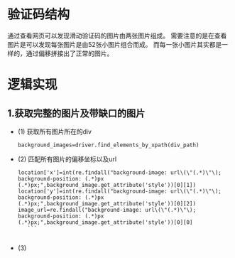# 验证码结构

通过查看网页可以发现滑动验证码的图片由两张图片组成。
需要注意的是在查看图片是可以发现每张图片是由52张小图片组合而成。
而每一张小图片其实都是一样的，通过偏移拼接出了正常的图片。

# 逻辑实现

## 1.获取完整的图片及带缺口的图片

* (1) 获取所有图片所在的div

    `background_images=driver.find_elements_by_xpath(div_path)`


* (2) 匹配所有图片的偏移坐标以及url
   
     ```
    location['x']=int(re.findall("background-image: url\(\"(.*)\"\); background-position: (.*)px (.*)px;",background_image.get_attribute('style'))[0][1])
    location['y']=int(re.findall("background-image: url\(\"(.*)\"\); background-position: (.*)px (.*)px;",background_image.get_attribute('style'))[0][2])
    image_url=re.findall("background-image: url\(\"(.*)\"\); background-position: (.*)px (.*)px;",background_image.get_attribute('style'))[0][0]
        ```
        
* (3) 
